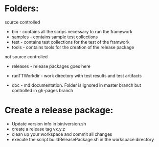 # Folders:

source controlled
- bin      - contains all the scrips necessary to run the framework
- samples  - contains sample test collections
- test     - contains test collections for the test of the framwork
- tools    - contains tools for the creation of the release package

not source controlled
- releases - release packages goes here
- runTTWorkdir - work directory with test results and test artifacts


- doc      - md documentation. Folder is ignored in master branch but controlled in gh-pages branch

# Create a release package:
- Update version info in bin/version.sh
- create a release tag vx.y.z
- clean up your workspace and commit all changes
- execute the script buildReleasePackage.sh in the workspace directory
